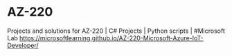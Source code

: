 # AZ-220
Projects and solutions for AZ-220 |
C# Projects | 
Python scripts |
#Microsoft Lab
https://microsoftlearning.github.io/AZ-220-Microsoft-Azure-IoT-Developer/
